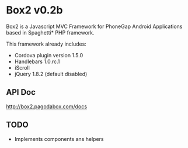Box2 v0.2b
============

Box2 is a Javascript MVC Framework for PhoneGap Android Applications based
in Spaghetti* PHP framework.

This framework already includes:
- Cordova plugin version 1.5.0
- Handlebars 1.0.rc.1
- iScroll 
- jQuery 1.8.2 (default disabled)

## API Doc
http://box2.pagodabox.com/docs

## TODO
- Implements components ans helpers